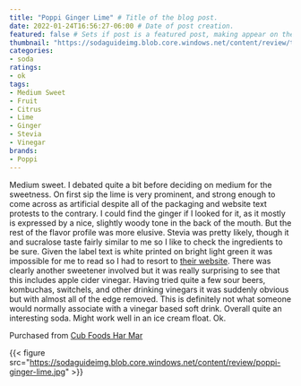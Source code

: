 ```yaml
---
title: "Poppi Ginger Lime" # Title of the blog post.
date: 2022-01-24T16:56:27-06:00 # Date of post creation.
featured: false # Sets if post is a featured post, making appear on the home page side bar.
thumbnail: "https://sodaguideimg.blob.core.windows.net/content/review/thumbs/poppi-ginger-lime.jpg" # Sets thumbnail image appearing inside card on homepage.
categories:
- soda
ratings:
- ok
tags:
- Medium Sweet
- Fruit
- Citrus
- Lime
- Ginger
- Stevia
- Vinegar
brands:
- Poppi
---
```


Medium sweet. I debated quite a bit before deciding on medium for the sweetness. On first sip the lime is very prominent, and strong enough to come across as artificial despite all of the packaging and website text protests to the contrary. I could find the ginger if I looked for it, as it mostly is expressed by a nice, slightly woody tone in the back of the mouth. But the rest of the flavor profile was more elusive. Stevia was pretty likely, though it and sucralose taste fairly similar to me so I like to check the ingredients to be sure. Given the label text is white printed on bright light green it was impossible for me to read so I had to resort to [their website](https://www.drinkpoppi.com/products/ginger-lime/). There was clearly another sweetener involved but it was really surprising to see that this includes apple cider vinegar. Having tried quite a few sour beers, kombuchas, switchels, and other drinking vinegars it was suddenly obvious but with almost all of the edge removed. This is definitely not what someone would normally associate with a vinegar based soft drink. Overall quite an interesting soda. Might work well in an ice cream float. Ok.

Purchased from [Cub Foods Har Mar](https://www.cub.com/)

{{< figure src="https://sodaguideimg.blob.core.windows.net/content/review/poppi-ginger-lime.jpg" >}}